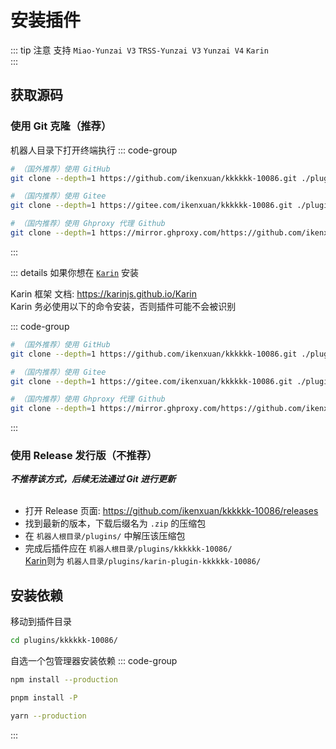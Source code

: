 
# 安装插件
::: tip 注意
支持 `Miao-Yunzai V3` `TRSS-Yunzai V3` `Yunzai V4` `Karin`<br>
:::
## 获取源码

### 使用 Git 克隆（推荐）

机器人目录下打开终端执行
::: code-group

```sh [GitHub]
# （国外推荐）使用 GitHub
git clone --depth=1 https://github.com/ikenxuan/kkkkkk-10086.git ./plugins/kkkkkk-10086/
```

```sh [Gitee]
# （国内推荐）使用 Gitee
git clone --depth=1 https://gitee.com/ikenxuan/kkkkkk-10086.git ./plugins/kkkkkk-10086/
```

```sh [Ghproxy]
# （国内推荐）使用 Ghproxy 代理 Github
git clone --depth=1 https://mirror.ghproxy.com/https://github.com/ikenxuan/kkkkkk-10086.git ./plugins/kkkkkk-10086/
```

:::

::: details 如果你想在 [`Karin`](https://github.com/KarinJS/Karin) 安装

Karin 框架 文档: https://karinjs.github.io/Karin<br>
Karin 务必使用以下的命令安装，否则插件可能不会被识别

::: code-group

```sh [GitHub]
# （国外推荐）使用 GitHub
git clone --depth=1 https://github.com/ikenxuan/kkkkkk-10086.git ./plugins/karin-plugin-kkkkkk-10086/
```

```sh [Gitee]
# （国内推荐）使用 Gitee
git clone --depth=1 https://gitee.com/ikenxuan/kkkkkk-10086.git ./plugins/karin-plugin-kkkkkk-10086/
```

```sh [Ghproxy]
# （国内推荐）使用 Ghproxy 代理 Github
git clone --depth=1 https://mirror.ghproxy.com/https://github.com/ikenxuan/kkkkkk-10086.git ./plugins/karin-plugin-kkkkkk-10086/
```
:::

### 使用 Release 发行版（不推荐）
**_不推荐该方式，后续无法通过 Git 进行更新_**<br><br>
- 打开 Release 页面: https://github.com/ikenxuan/kkkkkk-10086/releases
- 找到最新的版本，下载后缀名为 `.zip` 的压缩包
- 在 `机器人根目录/plugins/` 中解压该压缩包
- 完成后插件应在 `机器人根目录/plugins/kkkkkk-10086/`<br>[Karin](#获取源码)则为 `机器人目录/plugins/karin-plugin-kkkkkk-10086/`





## 安装依赖

移动到插件目录

```sh
cd plugins/kkkkkk-10086/
```

自选一个包管理器安装依赖
::: code-group

```sh [npm]
npm install --production
```

```sh [pnpm]
pnpm install -P
```

```sh [yarn]
yarn --production
```

:::
